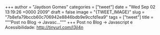 
+++
author = "Jaydson Gomes"
categories = ["tweet"]
date = "Wed Sep 02 13:19:26 +0000 2009"
draft = false
image = "{TWEET_IMAGE}"
slug = "7b8efa79bccb60c706942e8846bdb9e9ccfd1ea9"
tags = ["tweet"]
title = """Post no Blog -&gt; Javasc..."""
+++
Post no Blog -&gt; Javascript e Acessibilidade: http://tinyurl.com/l3jl4n
